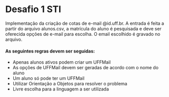 # Desafio 1 STI
Implementação da criação de cotas de e-mail @id.uff.br. A entrada é feita a partir do arquivo alunos.csv, a matrícula do aluno é pesquisada e deve ser oferecida opções de e-mail para escolha.
O email escolhido é gravado no arquivo.

#### As seguintes regras devem ser seguidas:

- Apenas alunos ativos podem criar um UFFMail
- As opções de UFFMail devem ser geradas de acordo com o nome do aluno
- Um aluno só pode ter um UFFMail
- Utilizar Orientação a Objetos para resolver o problema
- Livre escolha para a linguagem a ser utilizada
